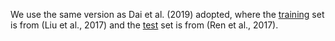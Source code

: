 We use the same version as Dai et al. (2019) adopted, where the [training](https://github.com/LiyuanLucasLiu/ReHession) set is from (Liu et al., 2017) and the [test](https://github.com/INK-USC/DS-RelationExtraction) set is from (Ren et al., 2017).
